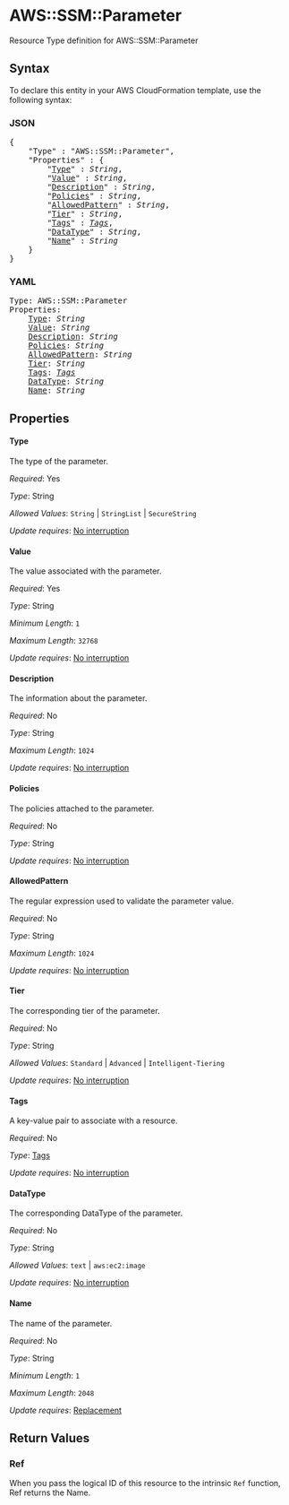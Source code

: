 # AWS::SSM::Parameter

Resource Type definition for AWS::SSM::Parameter

## Syntax

To declare this entity in your AWS CloudFormation template, use the following syntax:

### JSON

<pre>
{
    "Type" : "AWS::SSM::Parameter",
    "Properties" : {
        "<a href="#type" title="Type">Type</a>" : <i>String</i>,
        "<a href="#value" title="Value">Value</a>" : <i>String</i>,
        "<a href="#description" title="Description">Description</a>" : <i>String</i>,
        "<a href="#policies" title="Policies">Policies</a>" : <i>String</i>,
        "<a href="#allowedpattern" title="AllowedPattern">AllowedPattern</a>" : <i>String</i>,
        "<a href="#tier" title="Tier">Tier</a>" : <i>String</i>,
        "<a href="#tags" title="Tags">Tags</a>" : <i><a href="tags.md">Tags</a></i>,
        "<a href="#datatype" title="DataType">DataType</a>" : <i>String</i>,
        "<a href="#name" title="Name">Name</a>" : <i>String</i>
    }
}
</pre>

### YAML

<pre>
Type: AWS::SSM::Parameter
Properties:
    <a href="#type" title="Type">Type</a>: <i>String</i>
    <a href="#value" title="Value">Value</a>: <i>String</i>
    <a href="#description" title="Description">Description</a>: <i>String</i>
    <a href="#policies" title="Policies">Policies</a>: <i>String</i>
    <a href="#allowedpattern" title="AllowedPattern">AllowedPattern</a>: <i>String</i>
    <a href="#tier" title="Tier">Tier</a>: <i>String</i>
    <a href="#tags" title="Tags">Tags</a>: <i><a href="tags.md">Tags</a></i>
    <a href="#datatype" title="DataType">DataType</a>: <i>String</i>
    <a href="#name" title="Name">Name</a>: <i>String</i>
</pre>

## Properties

#### Type

The type of the parameter.

_Required_: Yes

_Type_: String

_Allowed Values_: <code>String</code> | <code>StringList</code> | <code>SecureString</code>

_Update requires_: [No interruption](https://docs.aws.amazon.com/AWSCloudFormation/latest/UserGuide/using-cfn-updating-stacks-update-behaviors.html#update-no-interrupt)

#### Value

The value associated with the parameter.

_Required_: Yes

_Type_: String

_Minimum Length_: <code>1</code>

_Maximum Length_: <code>32768</code>

_Update requires_: [No interruption](https://docs.aws.amazon.com/AWSCloudFormation/latest/UserGuide/using-cfn-updating-stacks-update-behaviors.html#update-no-interrupt)

#### Description

The information about the parameter.

_Required_: No

_Type_: String

_Maximum Length_: <code>1024</code>

_Update requires_: [No interruption](https://docs.aws.amazon.com/AWSCloudFormation/latest/UserGuide/using-cfn-updating-stacks-update-behaviors.html#update-no-interrupt)

#### Policies

The policies attached to the parameter.

_Required_: No

_Type_: String

_Update requires_: [No interruption](https://docs.aws.amazon.com/AWSCloudFormation/latest/UserGuide/using-cfn-updating-stacks-update-behaviors.html#update-no-interrupt)

#### AllowedPattern

The regular expression used to validate the parameter value.

_Required_: No

_Type_: String

_Maximum Length_: <code>1024</code>

_Update requires_: [No interruption](https://docs.aws.amazon.com/AWSCloudFormation/latest/UserGuide/using-cfn-updating-stacks-update-behaviors.html#update-no-interrupt)

#### Tier

The corresponding tier of the parameter.

_Required_: No

_Type_: String

_Allowed Values_: <code>Standard</code> | <code>Advanced</code> | <code>Intelligent-Tiering</code>

_Update requires_: [No interruption](https://docs.aws.amazon.com/AWSCloudFormation/latest/UserGuide/using-cfn-updating-stacks-update-behaviors.html#update-no-interrupt)

#### Tags

A key-value pair to associate with a resource.

_Required_: No

_Type_: <a href="tags.md">Tags</a>

_Update requires_: [No interruption](https://docs.aws.amazon.com/AWSCloudFormation/latest/UserGuide/using-cfn-updating-stacks-update-behaviors.html#update-no-interrupt)

#### DataType

The corresponding DataType of the parameter.

_Required_: No

_Type_: String

_Allowed Values_: <code>text</code> | <code>aws:ec2:image</code>

_Update requires_: [No interruption](https://docs.aws.amazon.com/AWSCloudFormation/latest/UserGuide/using-cfn-updating-stacks-update-behaviors.html#update-no-interrupt)

#### Name

The name of the parameter.

_Required_: No

_Type_: String

_Minimum Length_: <code>1</code>

_Maximum Length_: <code>2048</code>

_Update requires_: [Replacement](https://docs.aws.amazon.com/AWSCloudFormation/latest/UserGuide/using-cfn-updating-stacks-update-behaviors.html#update-replacement)

## Return Values

### Ref

When you pass the logical ID of this resource to the intrinsic `Ref` function, Ref returns the Name.
